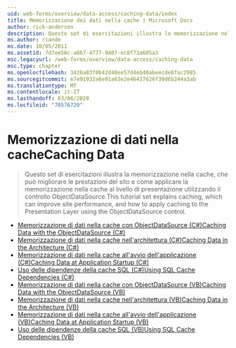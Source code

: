 ```yaml
---
uid: web-forms/overview/data-access/caching-data/index
title: Memorizzazione dei dati nella cache | Microsoft Docs
author: rick-anderson
description: Questo set di esercitazioni illustra la memorizzazione nella cache, che può migliorare le prestazioni del sito e come applicare la memorizzazione nella cache al livello di presentazione tramite il controllo ObjectDataSource...
ms.author: riande
ms.date: 10/05/2011
ms.assetid: 7d7ee56c-a867-4777-9407-ec8f73a605a3
msc.legacyurl: /web-forms/overview/data-access/caching-data
msc.type: chapter
ms.openlocfilehash: 3426a83f0b42d40ee57d4eb40abeecde6fac2985
ms.sourcegitcommit: e7e91932a6e91a63e2e46417626f39d6b244a3ab
ms.translationtype: MT
ms.contentlocale: it-IT
ms.lasthandoff: 03/06/2020
ms.locfileid: "78576720"
---
```

# <a name="caching-data"></a><span data-ttu-id="561f2-103">Memorizzazione di dati nella cache</span><span class="sxs-lookup"><span data-stu-id="561f2-103">Caching Data</span></span>

> <span data-ttu-id="561f2-104">Questo set di esercitazioni illustra la memorizzazione nella cache, che può migliorare le prestazioni del sito e come applicare la memorizzazione nella cache al livello di presentazione utilizzando il controllo ObjectDataSource.</span><span class="sxs-lookup"><span data-stu-id="561f2-104">This tutorial set explains caching, which can improve site performance, and how to apply caching to the Presentation Layer using the ObjectDataSource control.</span></span>

- [<span data-ttu-id="561f2-105">Memorizzazione di dati nella cache con ObjectDataSource (C#)</span><span class="sxs-lookup"><span data-stu-id="561f2-105">Caching Data with the ObjectDataSource (C#)</span></span>](caching-data-with-the-objectdatasource-cs.md)
- [<span data-ttu-id="561f2-106">Memorizzazione di dati nella cache nell'architettura (C#)</span><span class="sxs-lookup"><span data-stu-id="561f2-106">Caching Data in the Architecture (C#)</span></span>](caching-data-in-the-architecture-cs.md)
- [<span data-ttu-id="561f2-107">Memorizzazione di dati nella cache all'avvio dell'applicazione (C#)</span><span class="sxs-lookup"><span data-stu-id="561f2-107">Caching Data at Application Startup (C#)</span></span>](caching-data-at-application-startup-cs.md)
- [<span data-ttu-id="561f2-108">Uso delle dipendenze della cache SQL (C#)</span><span class="sxs-lookup"><span data-stu-id="561f2-108">Using SQL Cache Dependencies (C#)</span></span>](using-sql-cache-dependencies-cs.md)
- [<span data-ttu-id="561f2-109">Memorizzazione di dati nella cache con ObjectDataSource (VB)</span><span class="sxs-lookup"><span data-stu-id="561f2-109">Caching Data with the ObjectDataSource (VB)</span></span>](caching-data-with-the-objectdatasource-vb.md)
- [<span data-ttu-id="561f2-110">Memorizzazione di dati nella cache nell'architettura (VB)</span><span class="sxs-lookup"><span data-stu-id="561f2-110">Caching Data in the Architecture (VB)</span></span>](caching-data-in-the-architecture-vb.md)
- [<span data-ttu-id="561f2-111">Memorizzazione di dati nella cache all'avvio dell'applicazione (VB)</span><span class="sxs-lookup"><span data-stu-id="561f2-111">Caching Data at Application Startup (VB)</span></span>](caching-data-at-application-startup-vb.md)
- [<span data-ttu-id="561f2-112">Uso delle dipendenze della cache SQL (VB)</span><span class="sxs-lookup"><span data-stu-id="561f2-112">Using SQL Cache Dependencies (VB)</span></span>](using-sql-cache-dependencies-vb.md)
